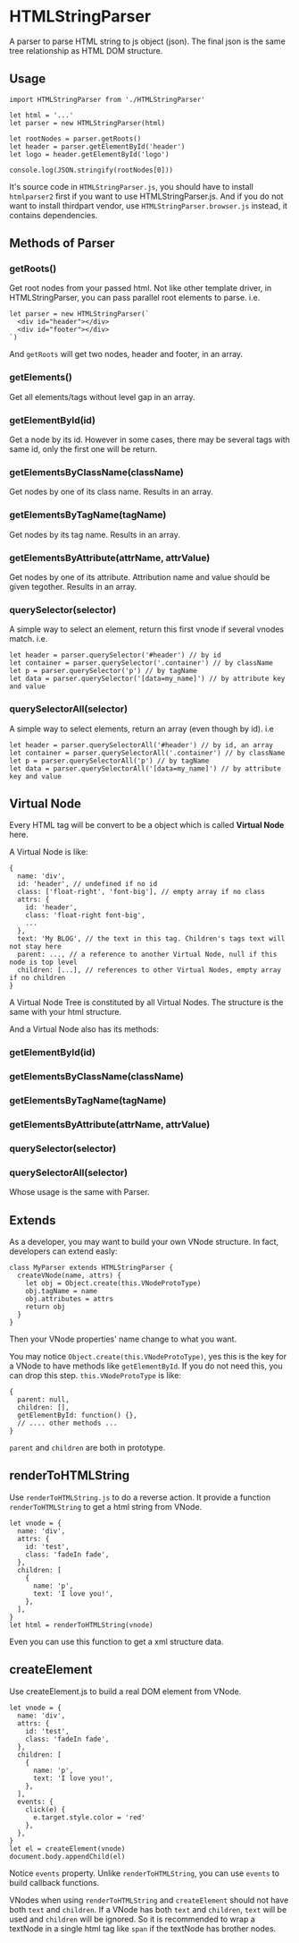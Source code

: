 # HTMLStringParser

A parser to parse HTML string to js object (json). The final json is the same tree relationship as HTML DOM structure.

## Usage

```
import HTMLStringParser from './HTMLStringParser'

let html = '...'
let parser = new HTMLStringParser(html)

let rootNodes = parser.getRoots()
let header = parser.getElementById('header')
let logo = header.getElementById('logo')

console.log(JSON.stringify(rootNodes[0]))
```

It's source code in `HTMLStringParser.js`, you should have to install `htmlparser2` first if you want to use HTMLStringParser.js. And if you do not want to install thirdpart vendor, use `HTMLStringParser.browser.js` instead, it contains dependencies.

## Methods of Parser

### getRoots()

Get root nodes from your passed html. Not like other template driver, in HTMLStringParser, you can pass parallel root elements to parse. i.e.

```
let parser = new HTMLStringParser(`
  <div id="header"></div>
  <div id="footer"></div>
`)
```

And `getRoots` will get two nodes, header and footer, in an array.

### getElements()

Get all elements/tags without level gap in an array.

### getElementById(id)

Get a node by its id. However in some cases, there may be several tags with same id, only the first one will be return.

### getElementsByClassName(className)

Get nodes by one of its class name. Results in an array.

### getElementsByTagName(tagName)

Get nodes by its tag name. Results in an array.

### getElementsByAttribute(attrName, attrValue)

Get nodes by one of its attribute. Attribution name and value should be given tegother. Results in an array.

### querySelector(selector)

A simple way to select an element, return this first vnode if several vnodes match. i.e.

```
let header = parser.querySelector('#header') // by id
let container = parser.querySelector('.container') // by className
let p = parser.querySelector('p') // by tagName
let data = parser.querySelector('[data=my_name]') // by attribute key and value
```

### querySelectorAll(selector)

A simple way to select elements, return an array (even though by id). i.e

```
let header = parser.querySelectorAll('#header') // by id, an array
let container = parser.querySelectorAll('.container') // by className
let p = parser.querySelectorAll('p') // by tagName
let data = parser.querySelectorAll('[data=my_name]') // by attribute key and value
```

## Virtual Node

Every HTML tag will be convert to be a object which is called **Virtual Node** here.

A Virtual Node is like:

```
{
  name: 'div',
  id: 'header', // undefined if no id
  class: ['float-right', 'font-big'], // empty array if no class
  attrs: {
    id: 'header',
    class: 'float-right font-big',
    ...
  },
  text: 'My BLOG', // the text in this tag. Children's tags text will not stay here
  parent: ..., // a reference to another Virtual Node, null if this node is top level
  children: [...], // references to other Virtual Nodes, empty array if no children
}
```

A Virtual Node Tree is constituted by all Virtual Nodes. The structure is the same with your html structure.

And a Virtual Node also has its methods:

### getElementById(id)

### getElementsByClassName(className)

### getElementsByTagName(tagName)

### getElementsByAttribute(attrName, attrValue)

### querySelector(selector)

### querySelectorAll(selector)

Whose usage is the same with Parser.

## Extends

As a developer, you may want to build your own VNode structure. In fact, developers can extend easly:

```
class MyParser extends HTMLStringParser {
  createVNode(name, attrs) {
    let obj = Object.create(this.VNodeProtoType)
    obj.tagName = name
    obj.attributes = attrs
    return obj
  }
}
```

Then your VNode properties' name change to what you want.

You may notice `Object.create(this.VNodeProtoType)`, yes this is the key for a VNode to have methods like `getElementById`. If you do not need this, you can drop this step. `this.VNodeProtoType` is like:

```
{
  parent: null,
  children: [],
  getElementById: function() {},
  // .... other methods ...
}
```

`parent` and `children` are both in prototype.


## renderToHTMLString

Use `renderToHTMLString.js` to do a reverse action. It provide a function `renderToHTMLString` to get a html string from VNode.

```
let vnode = {
  name: 'div',
  attrs: {
    id: 'test',
    class: 'fadeIn fade',
  },
  children: [
    {
      name: 'p',
      text: 'I love you!',
    },
  ],
}
let html = renderToHTMLString(vnode)
```

Even you can use this function to get a xml structure data.

## createElement

Use createElement.js to build a real DOM element from VNode.

```
let vnode = {
  name: 'div',
  attrs: {
    id: 'test',
    class: 'fadeIn fade',
  },
  children: [
    {
      name: 'p',
      text: 'I love you!',
    },
  ],
  events: {
    click(e) {
      e.target.style.color = 'red'
    },
  },
}
let el = createElement(vnode)
document.body.appendChild(el)
```

Notice `events` property. Unlike `renderToHTMLString`, you can use `events` to build callback functions.

VNodes when using `renderToHTMLString` and `createElement` should not have both `text` and `children`. If a VNode has both `text` and `children`, `text` will be used and `children` will be ignored. So it is recommended to wrap a textNode in a single html tag like `span` if the textNode has brother nodes.
